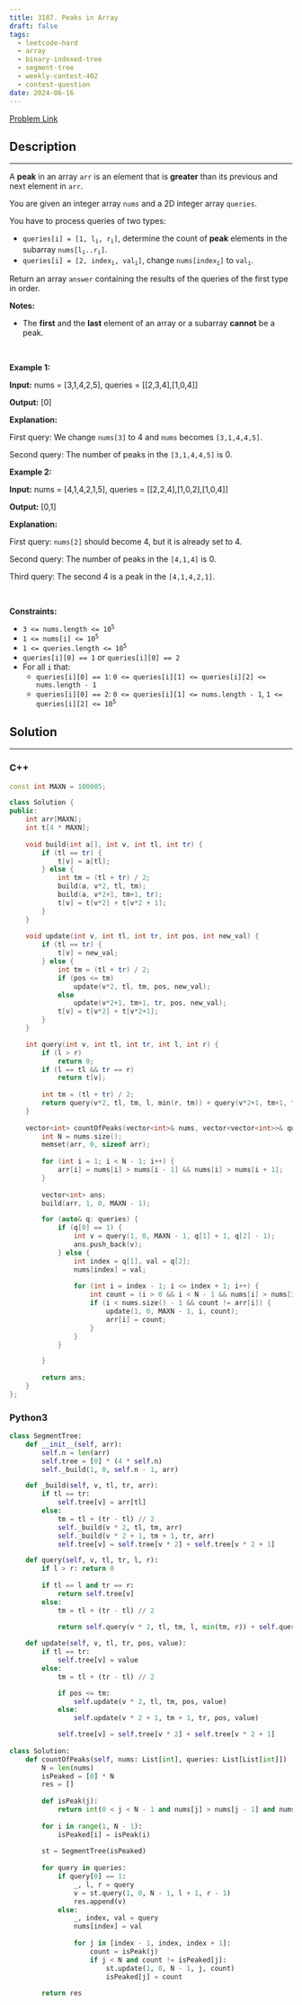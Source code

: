 ```yaml
---
title: 3187. Peaks in Array
draft: false
tags: 
  - leetcode-hard
  - array
  - binary-indexed-tree
  - segment-tree
  - weekly-contest-402
  - contest-question
date: 2024-06-16
---
```


[Problem Link](https://leetcode.com/problems/peaks-in-array/)

## Description

---
<p>A <strong>peak</strong> in an array <code>arr</code> is an element that is <strong>greater</strong> than its previous and next element in <code>arr</code>.</p>

<p>You are given an integer array <code>nums</code> and a 2D integer array <code>queries</code>.</p>

<p>You have to process queries of two types:</p>

<ul>
	<li><code>queries[i] = [1, l<sub>i</sub>, r<sub>i</sub>]</code>, determine the count of <strong>peak</strong> elements in the <span data-keyword="subarray">subarray</span> <code>nums[l<sub>i</sub>..r<sub>i</sub>]</code>.<!-- notionvc: 73b20b7c-e1ab-4dac-86d0-13761094a9ae --></li>
	<li><code>queries[i] = [2, index<sub>i</sub>, val<sub>i</sub>]</code>, change <code>nums[index<sub>i</sub>]</code> to <code><font face="monospace">val<sub>i</sub></font></code>.</li>
</ul>

<p>Return an array <code>answer</code> containing the results of the queries of the first type in order.<!-- notionvc: a9ccef22-4061-4b5a-b4cc-a2b2a0e12f30 --></p>

<p><strong>Notes:</strong></p>

<ul>
	<li>The <strong>first</strong> and the <strong>last</strong> element of an array or a subarray<!-- notionvc: fcffef72-deb5-47cb-8719-3a3790102f73 --> <strong>cannot</strong> be a peak.</li>
</ul>

<p>&nbsp;</p>
<p><strong class="example">Example 1:</strong></p>

<div class="example-block">
<p><strong>Input:</strong> <span class="example-io">nums = [3,1,4,2,5], queries = [[2,3,4],[1,0,4]]</span></p>

<p><strong>Output:</strong> <span class="example-io">[0]</span></p>

<p><strong>Explanation:</strong></p>

<p>First query: We change <code>nums[3]</code> to 4 and <code>nums</code> becomes <code>[3,1,4,4,5]</code>.</p>

<p>Second query: The number of peaks in the <code>[3,1,4,4,5]</code> is 0.</p>
</div>

<p><strong class="example">Example 2:</strong></p>

<div class="example-block">
<p><strong>Input:</strong> <span class="example-io">nums = [4,1,4,2,1,5], queries = [[2,2,4],[1,0,2],[1,0,4]]</span></p>

<p><strong>Output:</strong> <span class="example-io">[0,1]</span></p>

<p><strong>Explanation:</strong></p>

<p>First query: <code>nums[2]</code> should become 4, but it is already set to 4.</p>

<p>Second query: The number of peaks in the <code>[4,1,4]</code> is 0.</p>

<p>Third query: The second 4 is a peak in the <code>[4,1,4,2,1]</code>.</p>
</div>

<p>&nbsp;</p>
<p><strong>Constraints:</strong></p>

<ul>
	<li><code>3 &lt;= nums.length &lt;= 10<sup>5</sup></code></li>
	<li><code>1 &lt;= nums[i] &lt;= 10<sup>5</sup></code></li>
	<li><code>1 &lt;= queries.length &lt;= 10<sup>5</sup></code></li>
	<li><code>queries[i][0] == 1</code> or <code>queries[i][0] == 2</code></li>
	<li>For all <code>i</code> that:
	<ul>
		<li><code>queries[i][0] == 1</code>: <code>0 &lt;= queries[i][1] &lt;= queries[i][2] &lt;= nums.length - 1</code></li>
		<li><code>queries[i][0] == 2</code>: <code>0 &lt;= queries[i][1] &lt;= nums.length - 1</code>, <code>1 &lt;= queries[i][2] &lt;= 10<sup>5</sup></code></li>
	</ul>
	</li>
</ul>


## Solution

---
### C++
``` cpp title='peaks-in-array'
const int MAXN = 100005;

class Solution {
public:
    int arr[MAXN];
    int t[4 * MAXN];
    
    void build(int a[], int v, int tl, int tr) {
        if (tl == tr) {
            t[v] = a[tl];
        } else {
            int tm = (tl + tr) / 2;
            build(a, v*2, tl, tm);
            build(a, v*2+1, tm+1, tr);
            t[v] = t[v*2] + t[v*2 + 1];
        }
    }
    
    void update(int v, int tl, int tr, int pos, int new_val) {
        if (tl == tr) {
            t[v] = new_val;
        } else {
            int tm = (tl + tr) / 2;
            if (pos <= tm)
                update(v*2, tl, tm, pos, new_val);
            else
                update(v*2+1, tm+1, tr, pos, new_val);
            t[v] = t[v*2] + t[v*2+1];
        }
    }

    int query(int v, int tl, int tr, int l, int r) {
        if (l > r)
            return 0;
        if (l == tl && tr == r)
            return t[v];
        
        int tm = (tl + tr) / 2;
        return query(v*2, tl, tm, l, min(r, tm)) + query(v*2+1, tm+1, tr, max(l, tm+1), r);
    }
    
    vector<int> countOfPeaks(vector<int>& nums, vector<vector<int>>& queries) {
        int N = nums.size();
        memset(arr, 0, sizeof arr);
        
        for (int i = 1; i < N - 1; i++) {
            arr[i] = nums[i] > nums[i - 1] && nums[i] > nums[i + 1];
        }
        
        vector<int> ans;
        build(arr, 1, 0, MAXN - 1);

        for (auto& q: queries) {
            if (q[0] == 1) {
                int v = query(1, 0, MAXN - 1, q[1] + 1, q[2] - 1);
                ans.push_back(v);
            } else {
                int index = q[1], val = q[2];
                nums[index] = val;
                
                for (int i = index - 1; i <= index + 1; i++) {
                    int count = (i > 0 && i < N - 1 && nums[i] > nums[i - 1] && nums[i] > nums[i + 1]);
                    if (i < nums.size() - 1 && count != arr[i]) {
                        update(1, 0, MAXN - 1, i, count);
                        arr[i] = count;
                    }
                }
            }

        }
        
        return ans;
    }
};
```
### Python3
``` py title='peaks-in-array'
class SegmentTree:
	def __init__(self, arr):
		self.n = len(arr)
		self.tree = [0] * (4 * self.n)		
		self._build(1, 0, self.n - 1, arr)

	def _build(self, v, tl, tr, arr):
		if tl == tr:
			self.tree[v] = arr[tl]
		else:
			tm = tl + (tr - tl) // 2
			self._build(v * 2, tl, tm, arr)
			self._build(v * 2 + 1, tm + 1, tr, arr)
			self.tree[v] = self.tree[v * 2] + self.tree[v * 2 + 1]

	def query(self, v, tl, tr, l, r):
		if l > r: return 0
		
		if tl == l and tr == r:
			return self.tree[v]
		else:
			tm = tl + (tr - tl) // 2
			
			return self.query(v * 2, tl, tm, l, min(tm, r)) + self.query(v * 2 + 1, tm + 1, tr, max(tm + 1, l), r)

	def update(self, v, tl, tr, pos, value):
		if tl == tr:
			self.tree[v] = value
		else:
			tm = tl + (tr - tl) // 2

			if pos <= tm:
				self.update(v * 2, tl, tm, pos, value)
			else:
				self.update(v * 2 + 1, tm + 1, tr, pos, value)

			self.tree[v] = self.tree[v * 2] + self.tree[v * 2 + 1]
            
class Solution:
    def countOfPeaks(self, nums: List[int], queries: List[List[int]]) -> List[int]:
        N = len(nums)
        isPeaked = [0] * N
        res = []
        
        def isPeak(j):
            return int(0 < j < N - 1 and nums[j] > nums[j - 1] and nums[j] > nums[j + 1])
        
        for i in range(1, N - 1):
            isPeaked[i] = isPeak(i)
        
        st = SegmentTree(isPeaked)
        
        for query in queries:
            if query[0] == 1:
                _, l, r = query
                v = st.query(1, 0, N - 1, l + 1, r - 1)
                res.append(v)
            else:
                _, index, val = query
                nums[index] = val
                
                for j in [index - 1, index, index + 1]:
                    count = isPeak(j)
                    if j < N and count != isPeaked[j]:
                        st.update(1, 0, N - 1, j, count)
                        isPeaked[j] = count
        
        return res
```

